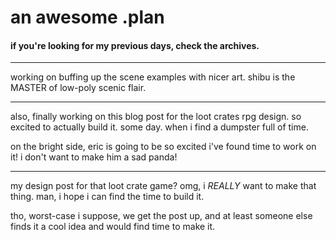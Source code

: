 # an awesome .plan

#### if you're looking for my previous days, check the archives.

---

working on buffing up the scene examples with nicer art.  shibu is the MASTER of low-poly scenic flair.

---

also, finally working on this blog post for the loot crates rpg design.  so excited to actually build it.  some day.  when i find a dumpster full of time.

on the bright side, eric is going to be so excited i've found time to work on it!  i don't want to make him a sad panda!

---

my design post for that loot crate game?  omg, i _REALLY_ want to make that thing.  man, i hope i can find the time to build it.

tho, worst-case i suppose, we get the post up, and at least someone else finds it a cool idea and would find time to make it.
